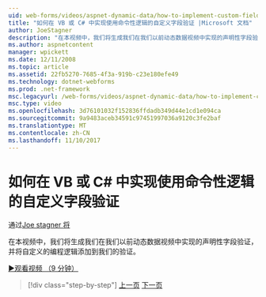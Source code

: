 ```yaml
---
uid: web-forms/videos/aspnet-dynamic-data/how-to-implement-custom-field-validation-with-imperative-logic-in-vb-or-c
title: "如何在 VB 或 C# 中实现使用命令性逻辑的自定义字段验证 |Microsoft 文档"
author: JoeStagner
description: "在本视频中，我们将生成我们在我们以前动态数据视频中实现的声明性字段验证，并将自定义的编程逻辑添加到我们 val..."
ms.author: aspnetcontent
manager: wpickett
ms.date: 12/11/2008
ms.topic: article
ms.assetid: 22fb5270-7685-4f3a-919b-c23e180efe49
ms.technology: dotnet-webforms
ms.prod: .net-framework
msc.legacyurl: /web-forms/videos/aspnet-dynamic-data/how-to-implement-custom-field-validation-with-imperative-logic-in-vb-or-c
msc.type: video
ms.openlocfilehash: 3d76101032f152836ffdadb349d44e1cd1e094ca
ms.sourcegitcommit: 9a9483aceb34591c97451997036a9120c3fe2baf
ms.translationtype: MT
ms.contentlocale: zh-CN
ms.lasthandoff: 11/10/2017
---
```

<a name="how-to-implement-custom-field-validation-with-imperative-logic-in-vb-or-c"></a>如何在 VB 或 C# 中实现使用命令性逻辑的自定义字段验证
====================
通过[Joe stagner 将](https://github.com/JoeStagner)

在本视频中，我们将生成我们在我们以前动态数据视频中实现的声明性字段验证，并将自定义的编程逻辑添加到我们的验证。

[&#9654;观看视频 （9 分钟）](https://channel9.msdn.com/Blogs/ASP-NET-Site-Videos/how-to-implement-custom-field-validation-with-imperative-logic-in-vb-or-c)

>[!div class="step-by-step"]
[上一页](how-to-use-attribute-validation-in-aspnet-dynamic-data-applications.md)
[下一页](how-to-remove-columns-from-your-dynamicdata-data-grids.md)
